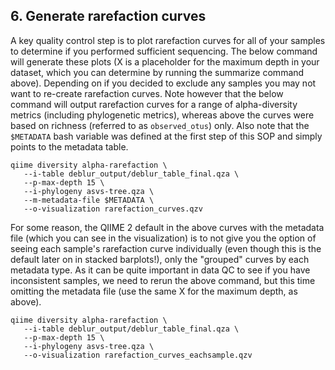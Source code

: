 ## 6. Generate rarefaction curves

A key quality control step is to plot rarefaction curves for all of your samples to determine if you performed sufficient sequencing. The below command will generate these plots (X is a placeholder for the maximum depth in your dataset, which you can determine by running the summarize command above). Depending on if you decided to exclude any samples you may not want to re-create rarefaction curves. Note however that the below command will output rarefaction curves for a range of alpha-diversity metrics (including phylogenetic metrics), whereas above the curves were based on richness (referred to as `observed_otus`) only. Also note that the `$METADATA` bash variable was defined at the first step of this SOP and simply points to the metadata table.

```
qiime diversity alpha-rarefaction \
   --i-table deblur_output/deblur_table_final.qza \
   --p-max-depth 15 \
   --i-phylogeny asvs-tree.qza \
   --m-metadata-file $METADATA \
   --o-visualization rarefaction_curves.qzv
```

For some reason, the QIIME 2 default in the above curves with the metadata file (which you can see in the visualization) is to not give you the option of seeing each sample's rarefaction curve individually (even though this is the default later on in stacked barplots!), only the "grouped" curves by each metadata type. As it can be quite important in data QC to see if you have inconsistent samples, we need to rerun the above command, but this time omitting the metadata file (use the same X for the maximum depth, as above).

```
qiime diversity alpha-rarefaction \
   --i-table deblur_output/deblur_table_final.qza \
   --p-max-depth 15 \
   --i-phylogeny asvs-tree.qza \
   --o-visualization rarefaction_curves_eachsample.qzv
```
